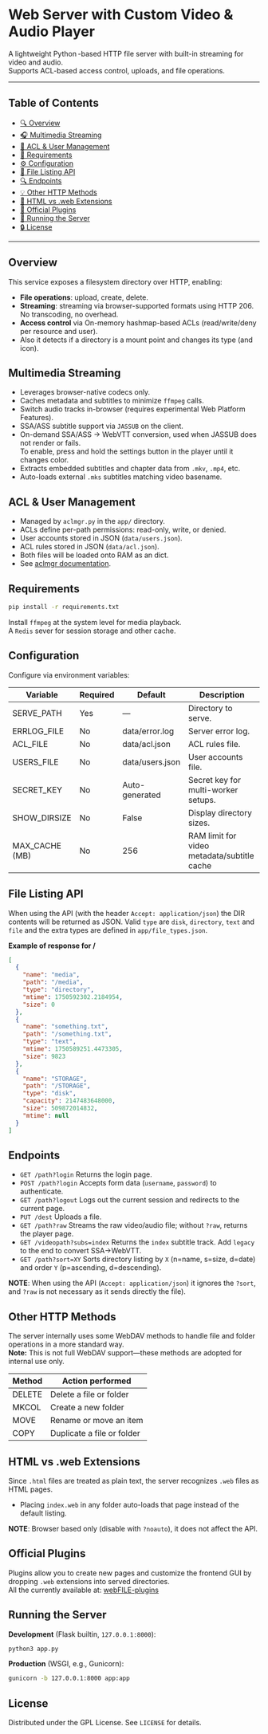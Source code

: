 # Web Server with Custom Video & Audio Player

A lightweight Python -based HTTP file server with built-in streaming for video and audio.    
Supports ACL-based access control, uploads, and file operations.

---

## Table of Contents

* [🔍 Overview](#overview)
* [🎧 Multimedia Streaming](#multimedia-streaming)
* [🔐 ACL & User Management](#acl--user-management)
* [📂 Requirements](#requirements)
* [⚙️ Configuration](#configuration)
* [🔢 File Listing API](#file-listing-api)
* [🔍 Endpoints](#endpoints)
* [💡 Other HTTP Methods](#other-http-methods)
* [📄 HTML vs .web Extensions](#html-vs-web-extensions)
* [🔹 Official Plugins](#official-plugins)
* [🚀 Running the Server](#running-the-server)
* [🔒 License](#license)

---

## Overview

This service exposes a filesystem directory over HTTP, enabling:

* **File operations**: upload, create, delete.
* **Streaming**: streaming via browser-supported formats using HTTP 206. No transcoding, no overhead.
* **Access control** via On-memory hashmap-based ACLs (read/write/deny per resource and user).
* Also it detects if a directory is a mount point and changes its type (and icon).

## Multimedia Streaming

* Leverages browser-native codecs only.
* Caches metadata and subtitles to minimize `ffmpeg` calls.
* Switch audio tracks in-browser (requires experimental Web Platform Features).
* SSA/ASS subtitle support via `JASSUB` on the client.
* On-demand SSA/ASS → WebVTT conversion, used when JASSUB does not render or fails.    
  To enable, press and hold the settings button in the player until it changes color.
* Extracts embedded subtitles and chapter data from `.mkv`, `.mp4`, etc.
* Auto-loads external `.mks` subtitles matching video basename.

## ACL & User Management

* Managed by `aclmgr.py` in the `app/` directory.
* ACLs define per-path permissions: read-only, write, or denied.
* User accounts stored in JSON (`data/users.json`).
* ACL rules stored in JSON (`data/acl.json`).
* Both files will be loaded onto RAM as an dict.
* See [aclmgr documentation](aclmgr.md).

## Requirements

```bash
pip install -r requirements.txt
```

Install `ffmpeg` at the system level for media playback.   
A `Redis` sever for session storage and other cache.   

## Configuration

Configure via environment variables:

| Variable        | Required | Default          | Description                                     |
| --------------- | -------- | ---------------- | ----------------------------------------------- |
| SERVE\_PATH     | Yes      | —                | Directory to serve.                             |
| ERRLOG\_FILE    | No       | data/error.log   | Server error log.                               |
| ACL\_FILE       | No       | data/acl.json    | ACL rules file.                                 |
| USERS\_FILE     | No       | data/users.json  | User accounts file.                             |
| SECRET\_KEY     | No       | Auto-generated   | Secret key for multi-worker setups.             |
| SHOW\_DIRSIZE   | No       | False            | Display directory sizes.                        |
| MAX\_CACHE (MB) | No       | 256              | RAM limit for video metadata/subtitle cache     |

## File Listing API

When using the API (with the header `Accept: application/json`) the DIR contents will be returned as JSON.
Valid `type` are `disk`, `directory`, `text` and `file` and the extra types are defined in `app/file_types.json`.

**Example of response for /**

```json
[
  {
    "name": "media",
    "path": "/media",
    "type": "directory",
    "mtime": 1750592302.2184954,
    "size": 0
  },
  {
    "name": "something.txt",
    "path": "/something.txt",
    "type": "text",
    "mtime": 1750589251.4473305,
    "size": 9823
  },
  {
    "name": "STORAGE",
    "path": "/STORAGE",
    "type": "disk",
    "capacity": 2147483648000,
    "size": 509872014832,
    "mtime": null
  }
]
```

## Endpoints

* `GET /path?login`
  Returns the login page.
* `POST /path?login`
  Accepts form data (`username`, `password`) to authenticate.
* `GET /path?logout`
  Logs out the current session and redirects to the current page.
* `PUT /dest`
  Uploads a file.
* `GET /path?raw`
  Streams the raw video/audio file; without `?raw`, returns the player page.
* `GET /videopath?subs=index`
  Returns the `index` subtitle track. Add `legacy` to the end to convert SSA→WebVTT.
* `GET /path?sort=XY`
  Sorts directory listing by `X` (n=name, s=size, d=date) and order `Y` (p=ascending, d=descending).

**NOTE**: When using the API (`Accept: application/json`) it ignores the `?sort`, and `?raw` is not necessary as it sends directly the file).

## Other HTTP Methods

The server internally uses some WebDAV methods to handle file and folder operations in a more standard way.    
**Note:** This is not full WebDAV support—these methods are adopted for internal use only.

| Method | Action performed           |
| ------ | -------------------------- |
| DELETE | Delete a file or folder    |
| MKCOL  | Create a new folder        |
| MOVE   | Rename or move an item     |
| COPY   | Duplicate a file or folder |

## HTML vs .web Extensions

Since `.html` files are treated as plain text, the server recognizes `.web` files as HTML pages.

* Placing `index.web` in any folder auto-loads that page instead of the default listing.

**NOTE**: Browser based only (disable with `?noauto`), it does not affect the API.

## Official Plugins

Plugins allow you to create new pages and customize the frontend GUI by dropping `.web` extensions into served directories.    
All the currently available at: [webFILE-plugins](https://github.com/Sergio00166/webFILE-plugins)

## Running the Server

**Development** (Flask builtin, `127.0.0.1:8000`):

```bash
python3 app.py
```

**Production** (WSGI, e.g., Gunicorn):

```bash
gunicorn -b 127.0.0.1:8000 app:app
```

## License

Distributed under the GPL License. See `LICENSE` for details.
